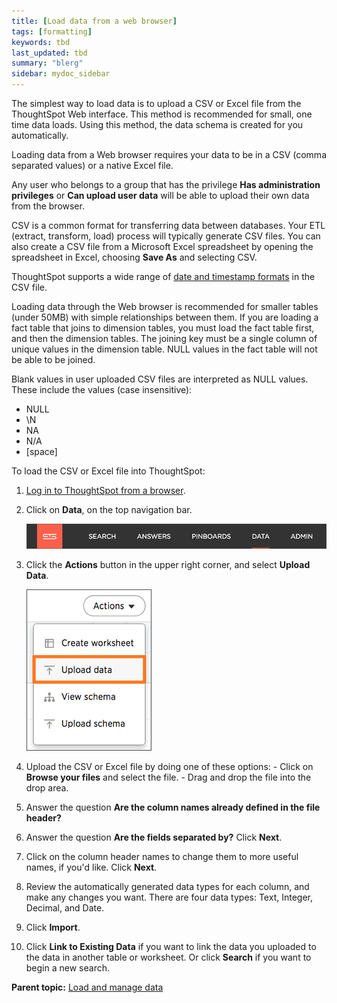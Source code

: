 ```yaml
---
title: [Load data from a web browser]
tags: [formatting]
keywords: tbd
last_updated: tbd
summary: "blerg"
sidebar: mydoc_sidebar
---
```

The simplest way to load data is to upload a CSV or Excel file from the ThoughtSpot Web interface. This method is recommended for small, one time data loads. Using this method, the data schema is created for you automatically.

Loading data from a Web browser requires your data to be in a CSV (comma separated values) or a native Excel file.

Any user who belongs to a group that has the privilege **Has administration privileges** or **Can upload user data** will be able to upload their own data from the browser.

CSV is a common format for transferring data between databases. Your ETL (extract, transform, load) process will typically generate CSV files. You can also create a CSV file from a Microsoft Excel spreadsheet by opening the spreadsheet in Excel, choosing **Save As** and selecting CSV.

ThoughtSpot supports a wide range of [date and timestamp formats](../reference/date_formats_for_loading.html#) in the CSV file.

Loading data through the Web browser is recommended for smaller tables (under 50MB) with simple relationships between them. If you are loading a fact table that joins to dimension tables, you must load the fact table first, and then the dimension tables. The joining key must be a single column of unique values in the dimension table. NULL values in the fact table will not be able to be joined.

Blank values in user uploaded CSV files are interpreted as NULL values. These include the values (case insensitive):

-   NULL
-   \\N
-   NA
-   N/A
-   \[space\]

To load the CSV or Excel file into ThoughtSpot:

1.   [Log in to ThoughtSpot from a browser](../setup/accessing.html#).
2.   Click on **Data**, on the top navigation bar.

     ![](../../shared/conrefs/../../images/data_icon.png "Data")

3.   Click the **Actions** button in the upper right corner, and select **Upload Data**.

     ![](../../images/new_imported_data.png "Upload data")

4.   Upload the CSV or Excel file by doing one of these options:
    -   Click on **Browse your files** and select the file.
    -   Drag and drop the file into the drop area.
5.   Answer the question **Are the column names already defined in the file header?**
6.   Answer the question **Are the fields separated by?** Click **Next**.
7.   Click on the column header names to change them to more useful names, if you'd like. Click **Next**.
8.   Review the automatically generated data types for each column, and make any changes you want. There are four data types: Text, Integer, Decimal, and Date.
9.   Click **Import**.
10.  Click **Link to Existing Data** if you want to link the data you uploaded to the data in another table or worksheet. Or click **Search** if you want to begin a new search.

**Parent topic:** [Load and manage data](../../admin/loading/loading_intro.html)
